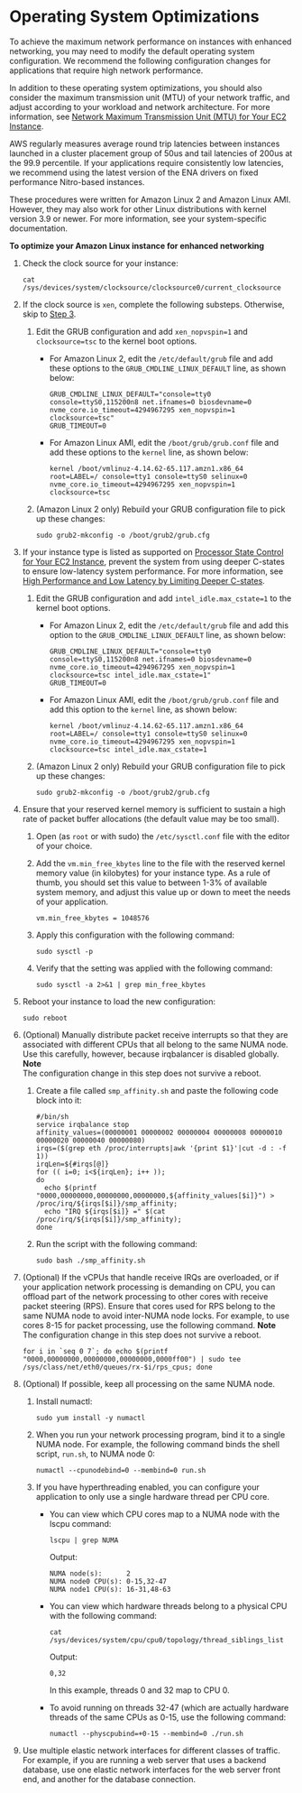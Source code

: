 # Operating System Optimizations<a name="enhanced-networking-os"></a>

To achieve the maximum network performance on instances with enhanced networking, you may need to modify the default operating system configuration\. We recommend the following configuration changes for applications that require high network performance\.

In addition to these operating system optimizations, you should also consider the maximum transmission unit \(MTU\) of your network traffic, and adjust according to your workload and network architecture\. For more information, see [Network Maximum Transmission Unit \(MTU\) for Your EC2 Instance](network_mtu.md)\.

AWS regularly measures average round trip latencies between instances launched in a cluster placement group of 50us and tail latencies of 200us at the 99\.9 percentile\. If your applications require consistently low latencies, we recommend using the latest version of the ENA drivers on fixed performance Nitro\-based instances\.

These procedures were written for Amazon Linux 2 and Amazon Linux AMI\. However, they may also work for other Linux distributions with kernel version 3\.9 or newer\. For more information, see your system\-specific documentation\.

**To optimize your Amazon Linux instance for enhanced networking**

1. Check the clock source for your instance:

   ```
   cat /sys/devices/system/clocksource/clocksource0/current_clocksource
   ```

1. If the clock source is `xen`, complete the following substeps\. Otherwise, skip to [Step 3](#post-xen-step)\.

   1. Edit the GRUB configuration and add `xen_nopvspin=1` and `clocksource=tsc` to the kernel boot options\.
      + For Amazon Linux 2, edit the `/etc/default/grub` file and add these options to the `GRUB_CMDLINE_LINUX_DEFAULT` line, as shown below:

        ```
        GRUB_CMDLINE_LINUX_DEFAULT="console=tty0 console=ttyS0,115200n8 net.ifnames=0 biosdevname=0 nvme_core.io_timeout=4294967295 xen_nopvspin=1 clocksource=tsc"
        GRUB_TIMEOUT=0
        ```
      + For Amazon Linux AMI, edit the `/boot/grub/grub.conf` file and add these options to the `kernel` line, as shown below:

        ```
        kernel /boot/vmlinuz-4.14.62-65.117.amzn1.x86_64 root=LABEL=/ console=tty1 console=ttyS0 selinux=0 nvme_core.io_timeout=4294967295 xen_nopvspin=1 clocksource=tsc
        ```

   1. \(Amazon Linux 2 only\) Rebuild your GRUB configuration file to pick up these changes:

      ```
      sudo grub2-mkconfig -o /boot/grub2/grub.cfg
      ```

1. <a name="post-xen-step"></a>If your instance type is listed as supported on [Processor State Control for Your EC2 Instance](processor_state_control.md), prevent the system from using deeper C\-states to ensure low\-latency system performance\. For more information, see [High Performance and Low Latency by Limiting Deeper C\-states](processor_state_control.md#c-states)\.

   1. Edit the GRUB configuration and add `intel_idle.max_cstate=1` to the kernel boot options\.
      + For Amazon Linux 2, edit the `/etc/default/grub` file and add this option to the `GRUB_CMDLINE_LINUX_DEFAULT` line, as shown below:

        ```
        GRUB_CMDLINE_LINUX_DEFAULT="console=tty0 console=ttyS0,115200n8 net.ifnames=0 biosdevname=0 nvme_core.io_timeout=4294967295 xen_nopvspin=1 clocksource=tsc intel_idle.max_cstate=1"
        GRUB_TIMEOUT=0
        ```
      + For Amazon Linux AMI, edit the `/boot/grub/grub.conf` file and add this option to the `kernel` line, as shown below:

        ```
        kernel /boot/vmlinuz-4.14.62-65.117.amzn1.x86_64 root=LABEL=/ console=tty1 console=ttyS0 selinux=0 nvme_core.io_timeout=4294967295 xen_nopvspin=1 clocksource=tsc intel_idle.max_cstate=1
        ```

   1. \(Amazon Linux 2 only\) Rebuild your GRUB configuration file to pick up these changes:

      ```
      sudo grub2-mkconfig -o /boot/grub2/grub.cfg
      ```

1. Ensure that your reserved kernel memory is sufficient to sustain a high rate of packet buffer allocations \(the default value may be too small\)\.

   1. Open \(as `root` or with sudo\) the `/etc/sysctl.conf` file with the editor of your choice\.

   1. Add the `vm.min_free_kbytes` line to the file with the reserved kernel memory value \(in kilobytes\) for your instance type\. As a rule of thumb, you should set this value to between 1\-3% of available system memory, and adjust this value up or down to meet the needs of your application\.

      ```
      vm.min_free_kbytes = 1048576
      ```

   1. Apply this configuration with the following command:

      ```
      sudo sysctl -p
      ```

   1. Verify that the setting was applied with the following command:

      ```
      sudo sysctl -a 2>&1 | grep min_free_kbytes
      ```

1. Reboot your instance to load the new configuration:

   ```
   sudo reboot
   ```

1. \(Optional\) Manually distribute packet receive interrupts so that they are associated with different CPUs that all belong to the same NUMA node\. Use this carefully, however, because irqbalancer is disabled globally\.
**Note**  
The configuration change in this step does not survive a reboot\.

   1. Create a file called `smp_affinity.sh` and paste the following code block into it:

      ```
      #/bin/sh
      service irqbalance stop
      affinity_values=(00000001 00000002 00000004 00000008 00000010 00000020 00000040 00000080)
      irqs=($(grep eth /proc/interrupts|awk '{print $1}'|cut -d : -f 1))
      irqLen=${#irqs[@]}
      for (( i=0; i<${irqLen}; i++ ));
      do
        echo $(printf "0000,00000000,00000000,00000000,${affinity_values[$i]}") > /proc/irq/${irqs[$i]}/smp_affinity;
        echo "IRQ ${irqs[$i]} =" $(cat /proc/irq/${irqs[$i]}/smp_affinity);
      done
      ```

   1. Run the script with the following command:

      ```
      sudo bash ./smp_affinity.sh
      ```

1. \(Optional\) If the vCPUs that handle receive IRQs are overloaded, or if your application network processing is demanding on CPU, you can offload part of the network processing to other cores with receive packet steering \(RPS\)\. Ensure that cores used for RPS belong to the same NUMA node to avoid inter\-NUMA node locks\. For example, to use cores 8\-15 for packet processing, use the following command\.
**Note**  
The configuration change in this step does not survive a reboot\.

   ```
   for i in `seq 0 7`; do echo $(printf "0000,00000000,00000000,00000000,0000ff00") | sudo tee /sys/class/net/eth0/queues/rx-$i/rps_cpus; done
   ```

1. \(Optional\) If possible, keep all processing on the same NUMA node\.

   1. Install numactl:

      ```
      sudo yum install -y numactl
      ```

   1. When you run your network processing program, bind it to a single NUMA node\. For example, the following command binds the shell script, `run.sh`, to NUMA node 0:

      ```
      numactl --cpunodebind=0 --membind=0 run.sh
      ```

   1. If you have hyperthreading enabled, you can configure your application to only use a single hardware thread per CPU core\.
      + You can view which CPU cores map to a NUMA node with the lscpu command:

        ```
        lscpu | grep NUMA
        ```

        Output:

        ```
        NUMA node(s):      2
        NUMA node0 CPU(s): 0-15,32-47
        NUMA node1 CPU(s): 16-31,48-63
        ```
      + You can view which hardware threads belong to a physical CPU with the following command:

        ```
        cat /sys/devices/system/cpu/cpu0/topology/thread_siblings_list
        ```

        Output:

        ```
        0,32
        ```

        In this example, threads 0 and 32 map to CPU 0\.
      + To avoid running on threads 32\-47 \(which are actually hardware threads of the same CPUs as 0\-15, use the following command:

        ```
        numactl --physcpubind=+0-15 --membind=0 ./run.sh
        ```

1. Use multiple elastic network interfaces for different classes of traffic\. For example, if you are running a web server that uses a backend database, use one elastic network interfaces for the web server front end, and another for the database connection\.
